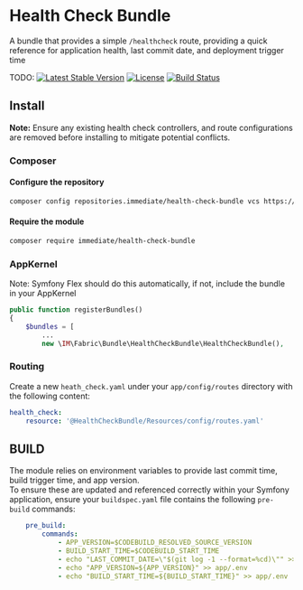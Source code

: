 # Health Check Bundle

A bundle that provides a simple `/healthcheck` route, providing a quick reference for application health,
last commit date, and deployment trigger time

TODO:
[![Latest Stable Version]()]()
[![License]()]()
[![Build Status]()]()

## Install

**Note:** Ensure any existing health check controllers, and route configurations are removed before installing to 
mitigate potential conflicts. 

### Composer

#### Configure the repository
```bash
composer config repositories.immediate/health-check-bundle vcs https://github.com/immediate-media/health-check-bundle.git
```

#### Require the module
```bash
composer require immediate/health-check-bundle
```

### AppKernel

Note: Symfony Flex should do this automatically, if not, include the bundle in your AppKernel

```php
public function registerBundles()
{
    $bundles = [
        ...
        new \IM\Fabric\Bundle\HealthCheckBundle\HealthCheckBundle(),
```

### Routing

Create a new `heath_check.yaml` under your `app/config/routes` directory with the following content:
```yaml
health_check:
    resource: '@HealthCheckBundle/Resources/config/routes.yaml'
```

## BUILD
The module relies on environment variables to provide last commit time, build trigger time, and app version.  
To ensure these are updated and referenced correctly within your Symfony application,
ensure your `buildspec.yaml` file contains the following `pre-build` commands:

```yaml
    pre_build:
        commands:
            - APP_VERSION=$CODEBUILD_RESOLVED_SOURCE_VERSION
            - BUILD_START_TIME=$CODEBUILD_START_TIME
            - echo "LAST_COMMIT_DATE=\"$(git log -1 --format=%cd)\"" >> app/.env
            - echo "APP_VERSION=${APP_VERSION}" >> app/.env
            - echo "BUILD_START_TIME=${BUILD_START_TIME}" >> app/.env
```
